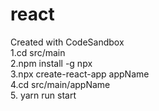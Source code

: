# react
Created with CodeSandbox
<br/>1.cd src/main
<br/>2.npm install -g npx
<br/>3.npx create-react-app  appName
<br/>4.cd src/main/appName
<br/>5. yarn run start
